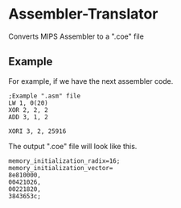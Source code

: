 # Assembler-Translator
Converts MIPS Assembler to a ".coe" file

## Example
For example, if we have the next assembler code.
```
;Example ".asm" file
LW 1, 0(20)        
XOR 2, 2, 2         
ADD 3, 1, 2       

XORI 3, 2, 25916    
```

The output ".coe" file will look like this.

```
memory_initialization_radix=16;
memory_initialization_vector=
8e810000,
00421026,
00221820,
3843653c;
```

